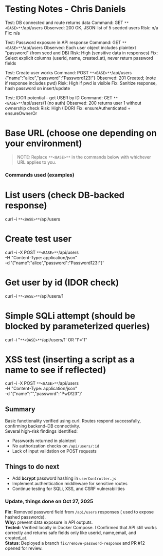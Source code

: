# Testing Notes - Chris Daniels
Test: DB connected and route returns data
Command: GET `**<BASE>**`/api/users
Observed: 200 OK, JSON list of 5 seeded users
Risk: n/a
Fix: n/a

Test: Password exposure in API response
Command: GET `**<BASE>**`/api/users
Observed: Each user object includes plaintext "password" (from seed and DB)
Risk: High (sensitive data in responses)
Fix: Select explicit columns (userid, name, created_at), never return password fields

Test: Create user works
Command: POST `**<BASE>**`/api/users {"name":"alice","password":"Password123!"}
Observed: 201 Created; (note if response includes pwd)
Risk: High if pwd is visible
Fix: Sanitize response, hash password on insert/update

Test: IDOR potential - get USER by ID
Command: GET `**<BASE>**`/api/users/1 (no auth)
Observed: 200 returns user 1 without ownership check
Risk: High (IDOR)
Fix: ensureAuthenticated + ensureOwnerOr

# Base URL (choose one depending on your environment)
> NOTE: Replace `**<BASE>**` in the commands below with whichever URL applies to you.
### Commands used (examples)
# List users (check DB-backed response)
curl -i `**<BASE>**`/api/users

# Create test user
curl -i -X POST `**<BASE>**`/api/users \
  -H "Content-Type: application/json" \
  -d '{"name":"alice","password":"Password123!"}'

# Get user by id (IDOR check)
curl -i `**<BASE>**`/api/users/1

# Simple SQLi attempt (should be blocked by parameterized queries)
curl -i "`**<BASE>**`/api/users/1' OR '1'='1"

# XSS test (inserting a script as a name to see if reflected)
curl -i -X POST `**<BASE>**`/api/users \
  -H "Content-Type: application/json" \
  -d '{"name":"<script>alert(1)</script>","password":"PwD!23"}'

## Summary
Basic functionality verified using curl. Routes respond successfully, confirming backend–DB connectivity.  
Several high-risk findings identified:
- Passwords returned in plaintext  
- No authorization checks on `/api/users/:id`  
- Lack of input validation on POST requests  

## Things to do next
- Add **bcrypt** password hashing in `userController.js`  
- Implement authentication middleware for sensitive routes  
- Continue testing for SQLi, XSS, and CSRF vulnerabilities  


### Update, things done on Oct 27, 2025  
**Fix:** Removed password field from `/api/users` responses ( used to expose hashed passwords).  
**Why:** prevent data exposure in API outputs.  
**Tested:** Verified locally in  Docker Compose. I Confirmed that API still works correctly and returns safe fields only like userid, name,email, and created_at.  
**Status:** Deployed a branch `fix/remove-password-response` and PR #12 opened for review.
